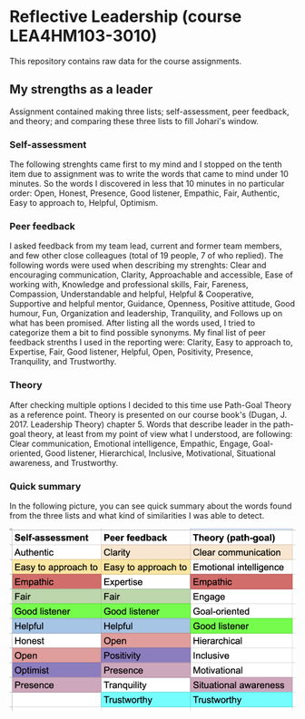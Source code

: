 # Reflective Leadership (course LEA4HM103-3010)
This repository contains raw data for the course assignments.

## My strengths as a leader
Assignment contained making three lists; self-assessment, peer feedback, and theory; and comparing these three lists to fill Johari's window.

### Self-assessment
The following strenghts came first to my mind and I stopped on the tenth item due to assignment was to write the words that came to mind under 10 minutes. So the words I discovered in less that 10 minutes in no particular order: Open, Honest, Presence, Good listener, Empathic, Fair, Authentic, Easy to approach to, Helpful, Optimism.

### Peer feedback
I asked feedback from my team lead, current and former team members, and few other close colleagues (total of 19 people, 7 of who replied). The following words were used when describing my strenghts: Clear and encouraging communication, Clarity, Approachable and accessible, Ease of working with, Knowledge and professional skills, Fair, Fareness, Compassion, Understandable and helpful, Helpful & Cooperative, Supportive and helpful mentor, Guidance, Openness, Positive attitude, Good humour, Fun, Organization and leadership, Tranquility, and Follows up on what has been promised. After listing all the words used, I tried to categorize them a bit to find possible synonyms. My final list of peer feedback strenths I used in the reporting were: Clarity, Easy to approach to, Expertise, Fair, Good listener, Helpful, Open, Positivity, Presence, Tranquility, and Trustworthy.

### Theory
After checking multiple options I decided to this time use Path-Goal Theory as a reference point. Theory is presented on our course book's (Dugan, J. 2017. Leadership Theory) chapter 5. Words that describe leader in the path-goal theory, at least from my point of view what I understood, are following: Clear communication, Emotional intelligence, Empathic, Engage, Goal-oriented, Good listener, Hierarchical, Inclusive, Motivational, Situational awareness, and Trustworthy.

### Quick summary
In the following picture, you can see quick summary about the words found from the three lists and what kind of similarities I was able to detect.

![Quick summary from the strengths](/strenghts-in-leadership.png)
